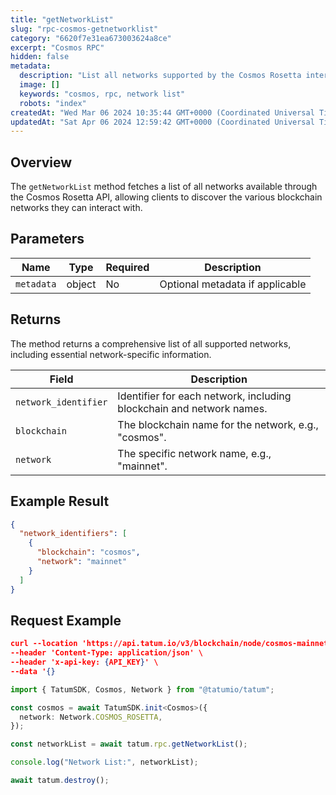 ```yaml
---
title: "getNetworkList"
slug: "rpc-cosmos-getnetworklist"
category: "6620f7e31ea673003624a8ce"
excerpt: "Cosmos RPC"
hidden: false
metadata:
  description: "List all networks supported by the Cosmos Rosetta interface."
  image: []
  keywords: "cosmos, rpc, network list"
  robots: "index"
createdAt: "Wed Mar 06 2024 10:35:44 GMT+0000 (Coordinated Universal Time)"
updatedAt: "Sat Apr 06 2024 12:59:42 GMT+0000 (Coordinated Universal Time)"
---
```


## Overview

The `getNetworkList` method fetches a list of all networks available through the Cosmos Rosetta API, allowing clients to discover the various blockchain networks they can interact with.

## Parameters

| Name       | Type   | Required | Description                     |
| ---------- | ------ | -------- | ------------------------------- |
| `metadata` | object | No       | Optional metadata if applicable |

## Returns

The method returns a comprehensive list of all supported networks, including essential network-specific information.

| Field                | Description                                                          |
| -------------------- | -------------------------------------------------------------------- |
| `network_identifier` | Identifier for each network, including blockchain and network names. |
| `blockchain`         | The blockchain name for the network, e.g., "cosmos".                 |
| `network`            | The specific network name, e.g., "mainnet".                          |

## Example Result

```json
{
  "network_identifiers": [
    {
      "blockchain": "cosmos",
      "network": "mainnet"
    }
  ]
}
```

## Request Example

```json
curl --location 'https://api.tatum.io/v3/blockchain/node/cosmos-mainnet/network/list' \
--header 'Content-Type: application/json' \
--header 'x-api-key: {API_KEY}' \
--data '{}
```
```typescript
import { TatumSDK, Cosmos, Network } from "@tatumio/tatum";

const cosmos = await TatumSDK.init<Cosmos>({
  network: Network.COSMOS_ROSETTA,
});

const networkList = await tatum.rpc.getNetworkList();

console.log("Network List:", networkList);

await tatum.destroy();
```
